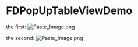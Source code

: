 # FDPopUpTableViewDemo

the first:
![Paste_Image.png](http://upload-images.jianshu.io/upload_images/1787970-6a0fd4729c6408c0.png?imageMogr2/auto-orient/strip%7CimageView2/2/w/1240)

the second:
![Paste_Image.png](http://upload-images.jianshu.io/upload_images/1787970-ed4b8943b559b788.png?imageMogr2/auto-orient/strip%7CimageView2/2/w/1240)
